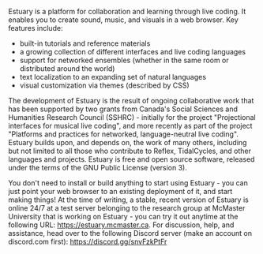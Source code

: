 Estuary is a platform for collaboration and learning through live coding. It enables you to create sound, music, and visuals in a web browser. Key features include:

- built-in tutorials and reference materials
- a growing collection of different interfaces and live coding languages
- support for networked ensembles (whether in the same room or distributed around the world)
- text localization to an expanding set of natural languages
- visual customization via themes (described by CSS)

The development of Estuary is the result of ongoing collaborative work that has been supported by two grants from Canada's Social Sciences and Humanities Research Council (SSHRC) - initially for the project "Projectional interfaces for musical live coding", and more recently as part of the project "Platforms and practices for networked, language-neutral live coding". Estuary builds upon, and depends on, the work of many others, including but not limited to all those who contribute to Reflex, TidalCycles, and other languages and projects. Estuary is free and open source software, released under the terms of the GNU Public License (version 3).

You don't need to install or build anything to start using Estuary - you can just point your web browser to an existing deployment of it, and start making things! At the time of writing, a stable, recent version of Estuary is online 24/7 at a test server belonging to the research group at McMaster University that is working on Estuary - you can try it out anytime at the following URL: https://estuary.mcmaster.ca. For discussion, help, and assistance, head over to the following Discord server (make an account on discord.com first): https://discord.gg/snvFzkPtFr

